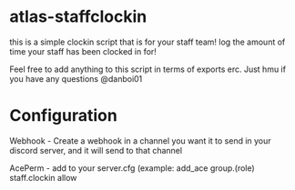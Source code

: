 # atlas-staffclockin

this is a simple clockin script that is for your staff team! log the amount of time your staff has been clocked in for!

Feel free to add anything to this script in terms of exports erc. Just hmu if you have any questions @danboi01

# Configuration

Webhook - Create a webhook in a channel you want it to send in your discord server, and it will send to that channel

AcePerm - add to your server.cfg (example: add_ace group.(role) staff.clockin allow
